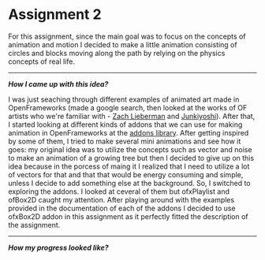 # Assignment 2 

For this assignment, since the main goal was to focus on the concepts of animation and motion I decided to make a little animation consisting of circles and blocks moving along the path by relying on the physics concepts of real life.

***
***How I came up with this idea?***

I was just seaching through different examples of animated art made in OpenFrameworks (made a google search, then looked at the works of OF artists who we're familiar with - [Zach Lieberman](https://openframeworks.cc/ofBook/chapters/animation.html) and [Junkiyoshi](https://junkiyoshi.com)). After that, I started looking at different kinds of addons that we can use for making animation in OpenFrameworks at the [addons library](https://ofxaddons.com/categories). After getting inspired by some of them, I tried to make several mini animations and see how it goes: my original idea was to utilize the concepts such as vector and noise to make an animation of a growing tree but then I decided to give up on this idea because in the porcess of maing it I realized that I need to utilize a lot of vectors for that and that that would be energy consuming and simple, unless I decide to add something else at the background. So, I switched to exploring the addons. I looked at ceveral of them but ofxPlaylist and ofBox2D caught my attention. After playing around with the examples provided in the documentation of each of the addons I decided to use ofxBox2D addon in this assignment as it perfectly fitted the description of the assignment.

***
***How my progress looked like?***
